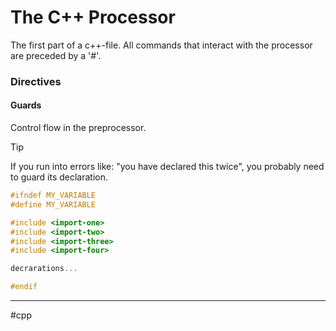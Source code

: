# The C++ Processor

The first part of a c++-file. All commands that interact with the processor are preceded by a '#'.


### Directives

#### Guards

Control flow in the preprocessor. 

>[!tip]
>If you run into errors like: "you have declared this twice", you probably need to guard its declaration.

```c++
#ifndef MY_VARIABLE
#define MY_VARIABLE

#include <import-one>
#include <import-two>
#include <import-three>
#include <import-four>

decrarations...

#endif
```


---
#cpp 
